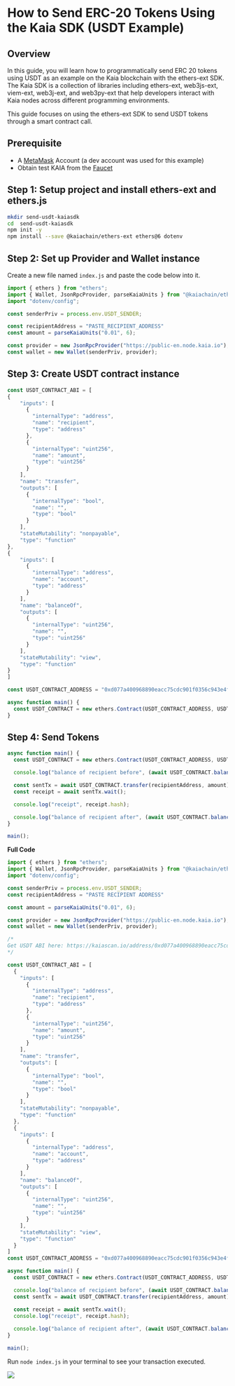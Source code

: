 # How to Send ERC-20 Tokens Using the Kaia SDK (USDT Example)

## Overview

In this guide, you will learn how to programmatically send ERC 20 tokens using USDT as an example on the Kaia blockchain with the ethers-ext SDK. The Kaia SDK is a collection of libraries including ethers-ext, web3js-ext, viem-ext, web3j-ext, and web3py-ext that help developers interact with Kaia nodes across different programming environments.

This guide focuses on using the ethers-ext SDK to send USDT tokens through a smart contract call.

## Prerequisite

- A [MetaMask](https://metamask.io/download) Account (a dev account was used for this example)
- Obtain test KAIA from the [Faucet](https://faucet.kaia.io)

## Step 1: Setup project and install ethers-ext and ethers.js

```bash
mkdir send-usdt-kaiasdk
cd  send-usdt-kaiasdk
npm init -y  
npm install --save @kaiachain/ethers-ext ethers@6 dotenv
```

## Step 2: Set up Provider and Wallet instance

Create a new file named `index.js` and paste the code below into it.

```js
import { ethers } from "ethers";
import { Wallet, JsonRpcProvider, parseKaiaUnits } from "@kaiachain/ethers-ext/v6";
import "dotenv/config";

const senderPriv = process.env.USDT_SENDER;

const recipientAddress = "PASTE_RECIPIENT_ADDRESS"
const amount = parseKaiaUnits("0.01", 6);

const provider = new JsonRpcProvider("https://public-en.node.kaia.io");
const wallet = new Wallet(senderPriv, provider);
```

## Step 3: Create USDT contract instance

```js
const USDT_CONTRACT_ABI = [
{
    "inputs": [
      {
        "internalType": "address",
        "name": "recipient",
        "type": "address"
      },
      {
        "internalType": "uint256",
        "name": "amount",
        "type": "uint256"
      }
    ],
    "name": "transfer",
    "outputs": [
      {
        "internalType": "bool",
        "name": "",
        "type": "bool"
      }
    ],
    "stateMutability": "nonpayable",
    "type": "function"
},
{
    "inputs": [
      {
        "internalType": "address",
        "name": "account",
        "type": "address"
      }
    ],
    "name": "balanceOf",
    "outputs": [
      {
        "internalType": "uint256",
        "name": "",
        "type": "uint256"
      }
    ],
    "stateMutability": "view",
    "type": "function"
}
]

const USDT_CONTRACT_ADDRESS = "0xd077a400968890eacc75cdc901f0356c943e4fdb";

async function main() {
  const USDT_CONTRACT = new ethers.Contract(USDT_CONTRACT_ADDRESS, USDT_CONTRACT_ABI, wallet);
}
```

## Step 4: Send Tokens

```js
async function main() {
  const USDT_CONTRACT = new ethers.Contract(USDT_CONTRACT_ADDRESS, USDT_CONTRACT_ABI, wallet);

  console.log("balance of recipient before", (await USDT_CONTRACT.balanceOf(recipientAddress)).toString());

  const sentTx = await USDT_CONTRACT.transfer(recipientAddress, amount);
  const receipt = await sentTx.wait();

  console.log("receipt", receipt.hash);

  console.log("balance of recipient after", (await USDT_CONTRACT.balanceOf(recipientAddress)).toString());
}

main();
```

**Full Code**

```js
import { ethers } from "ethers";
import { Wallet, JsonRpcProvider, parseKaiaUnits } from "@kaiachain/ethers-ext/v6";
import "dotenv/config";

const senderPriv = process.env.USDT_SENDER;
const recipientAddress = "PASTE RECIPIENT ADDRESS"

const amount = parseKaiaUnits("0.01", 6);

const provider = new JsonRpcProvider("https://public-en.node.kaia.io");
const wallet = new Wallet(senderPriv, provider);

/* 
Get USDT ABI here: https://kaiascan.io/address/0xd077a400968890eacc75cdc901f0356c943e4fdb?tabId=contract&page=1
*/

const USDT_CONTRACT_ABI = [
  {
    "inputs": [
      {
        "internalType": "address",
        "name": "recipient",
        "type": "address"
      },
      {
        "internalType": "uint256",
        "name": "amount",
        "type": "uint256"
      }
    ],
    "name": "transfer",
    "outputs": [
      {
        "internalType": "bool",
        "name": "",
        "type": "bool"
      }
    ],
    "stateMutability": "nonpayable",
    "type": "function"
  },
  {
    "inputs": [
      {
        "internalType": "address",
        "name": "account",
        "type": "address"
      }
    ],
    "name": "balanceOf",
    "outputs": [
      {
        "internalType": "uint256",
        "name": "",
        "type": "uint256"
      }
    ],
    "stateMutability": "view",
    "type": "function"
  }
]
const USDT_CONTRACT_ADDRESS = "0xd077a400968890eacc75cdc901f0356c943e4fdb";

async function main() {
  const USDT_CONTRACT = new ethers.Contract(USDT_CONTRACT_ADDRESS, USDT_CONTRACT_ABI, wallet);

  console.log("balance of recipient before", (await USDT_CONTRACT.balanceOf(recipientAddress)).toString());
  const sentTx = await USDT_CONTRACT.transfer(recipientAddress, amount);

  const receipt = await sentTx.wait();
  console.log("receipt", receipt.hash);
  
  console.log("balance of recipient after", (await USDT_CONTRACT.balanceOf(recipientAddress)).toString());
}

main();
```

Run `node index.js` in your terminal to see your transaction executed.

![](/img/build/tutorials/send-usdt-kaiasdk.png)